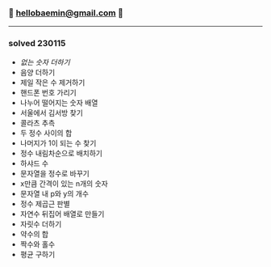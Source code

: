 ### 🙌 hellobaemin@gmail.com 🙌
---
### solved 230115
* *없는 숫자 더하기* 
* 음양 더하기
* 제일 작은 수 제거하기
* 핸드폰 번호 가리기
* 나누어 떨어지는 숫자 배열
* 서울에서 김서방 찾기
* 콜라츠 추측
* 두 정수 사이의 합
* 나머지가 1이 되는 수 찾기
* 정수 내림차순으로 배치하기
* 하샤드 수
* 문자열을 정수로 바꾸기
* x만큼 간격이 있는 n개의 숫자
* 문자열 내 p와 y의 개수
* 정수 제곱근 판별
* 자연수 뒤집어 배열로 만들기
* 자릿수 더하기
* 약수의 합
* 짝수와 홀수
* 평균 구하기